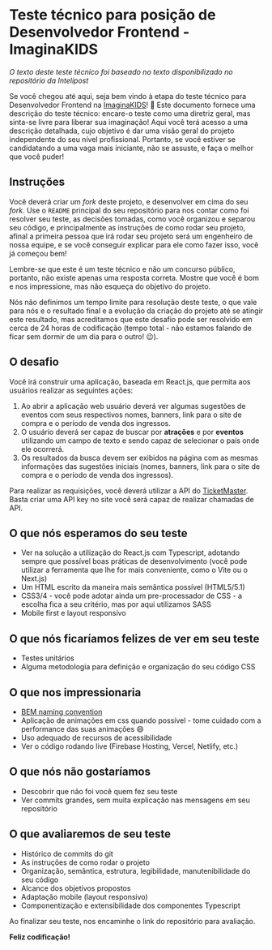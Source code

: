 # Teste técnico para posição de Desenvolvedor Frontend - ImaginaKIDS

_O texto deste teste técnico foi baseado no texto disponibilizado no repositório da Intelipost_

Se você chegou até aqui, seja bem vindo à etapa do teste técnico para Desenvolvedor Frontend na [ImaginaKIDS](https://www.imaginakids.com.br/)! 🙂
Este documento fornece uma descrição do teste técnico: encare-o teste como uma diretriz geral, mas sinta-se livre para liberar
sua imaginação! Aqui você terá acesso a uma descrição detalhada, cujo objetivo é dar uma visão geral do projeto independente do seu nível profissional.
Portanto, se você estiver se candidatando a uma vaga mais iniciante, não se assuste, e faça o melhor que você puder!

## Instruções

Você deverá criar um _fork_ deste projeto, e desenvolver em cima do seu _fork_. Use o `README` principal do seu repositório para nos contar como foi resolver seu teste, as decisões tomadas, como você organizou e separou seu código, e principalmente as instruções de como rodar seu projeto, afinal a primeira pessoa que irá rodar seu projeto será um engenheiro de nossa equipe, e se você conseguir explicar para ele como fazer isso, você já começou bem!

Lembre-se que este é um teste técnico e não um concurso público, portanto, não existe apenas uma resposta correta. Mostre que você é bom e nos impressione, mas não esqueça do objetivo do projeto.

Nós não definimos um tempo limite para resolução deste teste, o que vale para nós e o resultado final e a evolução da criação do projeto até se atingir este resultado, mas acreditamos que este desafio pode ser resolvido em cerca de 24 horas de codificação (tempo total - não estamos falando de ficar sem dormir de um dia para o outro! 😉).

## O desafio

Você irá construir uma aplicação, baseada em React.js, que permita aos usuários realizar as seguintes ações:

1. Ao abrir a aplicação web usuário deverá ver algumas sugestões de eventos com seus respectivos nomes, banners, link para o site de compra e o período de venda dos ingressos.
2. O usuário deverá ser capaz de buscar por **atrações** e por **eventos** utilizando um campo de texto e sendo capaz de selecionar o país onde ele ocorrerá.
3. Os resultados da busca devem ser exibidos na página com as mesmas informações das sugestões iniciais (nomes, banners, link para o site de compra e o período de venda dos ingressos).

Para realizar as requisições, você deverá utilizar a API do [TicketMaster](https://developer.ticketmaster.com/products-and-docs/apis/discovery-api/v2/). Basta criar uma API key no site você será capaz de realizar chamadas de API.

## O que nós esperamos do seu teste

- Ver na solução a utilização do React.js com Typescript, adotando sempre que possível boas práticas de desenvolvimento (você pode utilizar a ferramenta que lhe for mais conveniente, como o Vite ou o Next.js)
- Um HTML escrito da maneira mais semântica possível (HTML5/5.1)
- CSS3/4 - você pode adotar ainda um pre-processador de CSS - a escolha fica a seu critério, mas por aqui utilizamos SASS
- Mobile first e layout responsivo

## O que nós ficaríamos felizes de ver em seu teste

- Testes unitários
- Alguma metodologia para definição e organização do seu código CSS

## O que nos impressionaria

- [BEM naming convention](http://getbem.com/naming/)
- Aplicação de animações em css quando possível - tome cuidado com a performance das suas animações 😄
- Uso adequado de recursos de acessibilidade
- Ver o código rodando live (Firebase Hosting, Vercel, Netlify, etc.)

## O que nós não gostaríamos

- Descobrir que não foi você quem fez seu teste
- Ver commits grandes, sem muita explicação nas mensagens em seu repositório

## O que avaliaremos de seu teste

- Histórico de commits do git
- As instruções de como rodar o projeto
- Organização, semântica, estrutura, legibilidade, manutenibilidade do seu código
- Alcance dos objetivos propostos
- Adaptação mobile (layout responsivo)
- Componentização e extensibilidade dos componentes Typescript

Ao finalizar seu teste, nos encaminhe o link do repositório para avaliação.

**Feliz codificação!**
